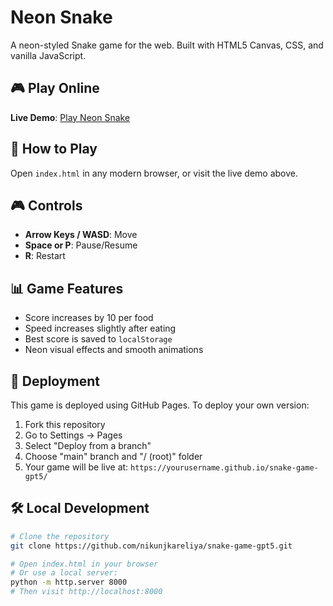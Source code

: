 # Neon Snake

A neon-styled Snake game for the web. Built with HTML5 Canvas, CSS, and vanilla JavaScript.

## 🎮 Play Online

**Live Demo**: [Play Neon Snake](https://nikunjkareliya.github.io/snake-game-gpt5/)

## 🎯 How to Play

Open `index.html` in any modern browser, or visit the live demo above.

## 🎮 Controls

- **Arrow Keys / WASD**: Move
- **Space or P**: Pause/Resume
- **R**: Restart

## 📊 Game Features

- Score increases by 10 per food
- Speed increases slightly after eating
- Best score is saved to `localStorage`
- Neon visual effects and smooth animations

## 🚀 Deployment

This game is deployed using GitHub Pages. To deploy your own version:

1. Fork this repository
2. Go to Settings → Pages
3. Select "Deploy from a branch"
4. Choose "main" branch and "/ (root)" folder
5. Your game will be live at: `https://yourusername.github.io/snake-game-gpt5/`

## 🛠️ Local Development

```bash
# Clone the repository
git clone https://github.com/nikunjkareliya/snake-game-gpt5.git

# Open index.html in your browser
# Or use a local server:
python -m http.server 8000
# Then visit http://localhost:8000
```


